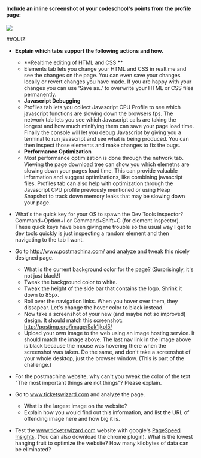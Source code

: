 #### Include an inline screenshot of your codeschool's points from the profile page:

<img src="http://s29.postimg.org/z4sav2qiv/Screen_Shot_2014_04_08_at_6_28_44_PM.png" />

<!-- Modify the Markdown to include your answers. Don't delete the questions! -->

##QUIZ
* **Explain which tabs support the following actions and how.**
  * **Realtime editing of HTML and CSS **
   * Elements tab lets you change your HTML and CSS in realtime and see the changes on the page.  You can even save your changes locally or revert changes you have made.  If you are happy with your changes you can use 'Save as..' to overwrite your HTML or CSS files permanently.
  * **Javascript Debugging**
   * Profiles tab lets you collect Javascript CPU Profile to see which javascript functions are slowing down the browsers fps.  The network tab lets you see which Javascript calls are taking the longest and how much minifying them can save your page load time.  Finally the console will let you debug Javascript by giving you a terminal to run javascript and see what is being produced.  You can then inspect those elements and make changes to fix the bugs.
  * **Performance Optimization**
   * Most performance optimization is done through the network tab.  Viewing the page download tree can show you which elemetns are slowing down your pages load time.  This can provide valuable information and suggest optimizations, like combining javascript files.  Profiles tab can also help with optimization through the Javascript CPU profile previously mentioned or using Heap Snapshot to track down memory leaks that may be slowing down your page.

* What's the quick key for your OS to spawn the Dev Tools inspector?
 <br> Command+Option+I or Command+Shift+C (for element inspector).  These quick keys have been giving me trouble so the usual way I get to dev tools quickly is just inspecting a random element and then navigating to the tab I want.

* Go to http://www.postmachina.com/ and analyze and tweak this nicely designed page.
  * What is the current background color for the page?  (Surprisingly, it's not just black!)
  * Tweak the background color to white.
  * Tweak the height of the side bar that contains the logo.  Shrink it down to 85px.
  * Roll over the navigation links.  When you hover over them, they dissapear.  Let's change the hover color to black instead.
  * Now take a screenshot of your new (and maybe not so improved) design.  It should match this screenshot: http://postimg.org/image/5ak1jkpl5/
  * Upload your own image to the web using an image hosting service.  It should match the image above. The last nav link in the image above is black because the mouse was hovering there when the screenshot was taken. Do the same, and don't take a screenshot of your whole desktop, just the browser window. (This is part of the challenge.)

* For the postmachina website, why can't you tweak the color of the text "The most important things are not things"?  Please explain.

* Go to www.ticketswizard.com and analyze the page.  
  * What is the largest image on the website? 
  * Explain how you would find out this information, and list the URL of offending image here and how big it is.

* Test the www.ticketswizard.com website with google's [PageSpeed Insights](http://www.ticketswizard.com/).  (You can also download the chrome plugin).  What is the lowest hanging fruit to optimize the website?  How many kilobytes of data can be eliminated?
